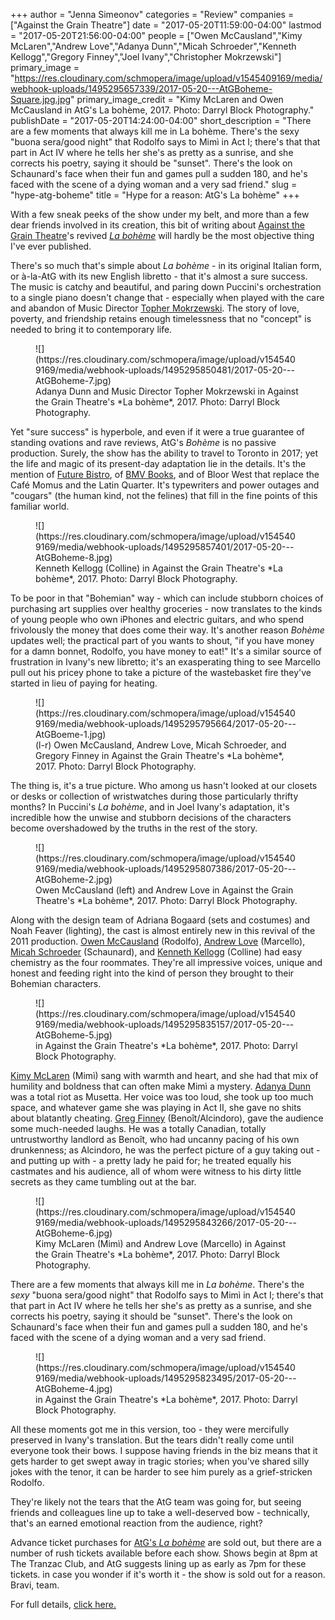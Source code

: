 +++
author = "Jenna Simeonov"
categories = "Review"
companies = ["Against the Grain Theatre"]
date = "2017-05-20T11:59:00-04:00"
lastmod = "2017-05-20T21:56:00-04:00"
people = ["Owen McCausland","Kimy McLaren","Andrew Love","Adanya Dunn","Micah Schroeder","Kenneth Kellogg","Gregory Finney","Joel Ivany","Christopher Mokrzewski"]
primary_image = "https://res.cloudinary.com/schmopera/image/upload/v1545409169/media/webhook-uploads/1495295657339/2017-05-20---AtGBoheme-Square.jpg.jpg"
primary_image_credit = "Kimy McLaren and Owen McCausland in AtG's La bohème, 2017. Photo: Darryl Block Photography."
publishDate = "2017-05-20T14:24:00-04:00"
short_description = "There are a few moments that always kill me in La bohème. There&#039;s the sexy &quot;buona sera/good night&quot; that Rodolfo says to Mimì in Act I; there&#039;s that that part in Act IV where he tells her she&#039;s as pretty as a sunrise, and she corrects his poetry, saying it should be &quot;sunset&quot;. There&#039;s the look on Schaunard&#039;s face when their fun and games pull a sudden 180, and he&#039;s faced with the scene of a dying woman and a very sad friend."
slug = "hype-atg-boheme"
title = "Hype for a reason: AtG&#039;s La bohème"
+++

With a few sneak peeks of the show under my belt, and more than a few dear friends involved in its creation, this bit of writing about [Against the Grain Theatre](/scene/companies/against-the-grain-theatre/)'s revived [*La bohème*](http://againstthegraintheatre.com/la-boheme/) will hardly be the most objective thing I've ever published.

There's so much that's simple about *La bohème* - in its original Italian form, or à-la-AtG with its new English libretto - that it's almost a sure success. The music is catchy and beautiful, and paring down Puccini's orchestration to a single piano doesn't change that - especially when played with the care and abandon of Music Director [Topher Mokrzewski](/scene/people/christopher-mokrzewski/). The story of love, poverty, and friendship retains enough timelessness that no "concept" is needed to bring it to contemporary life.

<figure data-type="image">
![](https://res.cloudinary.com/schmopera/image/upload/v1545409169/media/webhook-uploads/1495295850481/2017-05-20---AtGBoheme-7.jpg)
<figcaption>Adanya Dunn and Music Director Topher Mokrzewski in Against the Grain Theatre's *La bohème*, 2017. Photo: Darryl Block Photography.</figcaption>
</figure>

Yet "sure success" is hyperbole, and even if it were a true guarantee of standing ovations and rave reviews, AtG's *Bohème* is no passive production. Surely, the show has the ability to travel to Toronto in 2017; yet the life and magic of its present-day adaptation lie in the details. It's the mention of [Future Bistro](http://www.futurebistro.ca/), of [BMV Books](http://www.bmvbooks.com/), and of Bloor West that replace the Café Momus and the Latin Quarter. It's typewriters and power outages and "cougars" (the human kind, not the felines) that fill in the fine points of this familiar world.

<figure data-type="image">
![](https://res.cloudinary.com/schmopera/image/upload/v1545409169/media/webhook-uploads/1495295857401/2017-05-20---AtGBoheme-8.jpg)
<figcaption>Kenneth Kellogg (Colline) in Against the Grain Theatre's *La bohème*, 2017. Photo: Darryl Block Photography.</figcaption>
</figure>

To be poor in that "Bohemian" way - which can include stubborn choices of purchasing art supplies over healthy groceries - now translates to the kinds of young people who own iPhones and electric guitars, and who spend frivolously the money that does come their way. It's another reason *Bohème* updates well; the practical part of you wants to shout, "if you have money for a damn bonnet, Rodolfo, you have money to eat!" It's a similar source of frustration in Ivany's new libretto; it's an exasperating thing to see Marcello pull out his pricey phone to take a picture of the wastebasket fire they've started in lieu of paying for heating. 

<figure data-type="image">
![](https://res.cloudinary.com/schmopera/image/upload/v1545409169/media/webhook-uploads/1495295795664/2017-05-20---AtGBoeme-1.jpg)
<figcaption>(l-r) Owen McCausland, Andrew Love, Micah Schroeder, and Gregory Finney in Against the Grain Theatre's *La bohème*, 2017. Photo: Darryl Block Photography.</figcaption>
</figure>

The thing is, it's a true picture. Who among us hasn't looked at our closets or desks or collection of wristwatches during those particularly thrifty months? In Puccini's *La bohème*, and in Joel Ivany's adaptation, it's incredible how the unwise and stubborn decisions of the characters become overshadowed by the truths in the rest of the story. 

<figure data-type="image">
![](https://res.cloudinary.com/schmopera/image/upload/v1545409169/media/webhook-uploads/1495295807386/2017-05-20---AtGBoheme-2.jpg)
<figcaption>Owen McCausland (left) and Andrew Love in Against the Grain Theatre's *La bohème*, 2017. Photo: Darryl Block Photography.</figcaption>
</figure>

Along with the design team of Adriana Bogaard (sets and costumes) and Noah Feaver (lighting), the cast is almost entirely new in this revival of the 2011 production. [Owen McCausland](/spotlight-on-owen-mccausland/) (Rodolfo), [Andrew Love](/scene/people/andrew-love/) (Marcello), [Micah Schroeder](/scene/people/micah-schroeder/) (Schaunard), and [Kenneth Kellogg](/scene/people/kenneth-kellogg/) (Colline) had easy chemistry as the four roommates. They're all impressive voices, unique and honest and feeding right into the kind of person they brought to their Bohemian characters. 

<figure data-type="image">
![](https://res.cloudinary.com/schmopera/image/upload/v1545409169/media/webhook-uploads/1495295835157/2017-05-20---AtGBoheme-5.jpg)
<figcaption> in Against the Grain Theatre's *La bohème*, 2017. Photo: Darryl Block Photography.</figcaption>
</figure>

[Kimy McLaren](/scene/people/kimy-mclaren/) (Mimì) sang with warmth and heart, and she had that mix of humility and boldness that can often make Mimì a mystery. [Adanya Dunn](/scene/people/adanya-dunn/) was a total riot as Musetta. Her voice was too loud, she took up too much space, and whatever game she was playing in Act II, she gave no shits about blatantly cheating. [Greg Finney](/comprimario-romantic-story/) (Benoît/Alcindoro), gave the audience some much-needed laughs. He was a totally Canadian, totally untrustworthy landlord as Benoît, who had uncanny pacing of his own drunkenness; as Alcindoro, he was the perfect picture of a guy taking out - and putting up with - a pretty lady he paid for; he treated equally his castmates and his audience, all of whom were witness to his dirty little secrets as they came tumbling out at the bar.

<figure data-type="image">
![](https://res.cloudinary.com/schmopera/image/upload/v1545409169/media/webhook-uploads/1495295843266/2017-05-20---AtGBoheme-6.jpg)
<figcaption>Kimy McLaren (Mimì) and Andrew Love (Marcello) in Against the Grain Theatre's *La bohème*, 2017. Photo: Darryl Block Photography.</figcaption>
</figure>

There are a few moments that always kill me in *La bohème*. There's the *sexy* "buona sera/good night" that Rodolfo says to Mimì in Act I; there's that that part in Act IV where he tells her she's as pretty as a sunrise, and she corrects his poetry, saying it should be "sunset". There's the look on Schaunard's face when their fun and games pull a sudden 180, and he's faced with the scene of a dying woman and a very sad friend.

<figure data-type="image">
![](https://res.cloudinary.com/schmopera/image/upload/v1545409169/media/webhook-uploads/1495295823495/2017-05-20---AtGBoheme-4.jpg)
<figcaption> in Against the Grain Theatre's *La bohème*, 2017. Photo: Darryl Block Photography.</figcaption>
</figure>

All these moments got me in this version, too - they were mercifully preserved in Ivany's translation. But the tears didn't really come until everyone took their bows. I suppose having friends in the biz means that it gets harder to get swept away in tragic stories; when you've shared silly jokes with the tenor, it can be harder to see him purely as a grief-stricken Rodolfo.

They're likely not the tears that the AtG team was going for, but seeing friends and colleagues line up to take a well-deserved bow - technically, that's an earned emotional reaction from the audience, right?

Advance ticket purchases for [AtG's *La bohème*](http://againstthegraintheatre.com/la-boheme/) are sold out, but there are a number of rush tickets available before each show. Shows begin at 8pm at The Tranzac Club, and AtG suggests lining up as early as 7pm for these tickets. in case you wonder if it's worth it - the show is sold out for a reason. Bravi, team. 

For full details, [click here.](http://againstthegraintheatre.com/la-boheme/)
